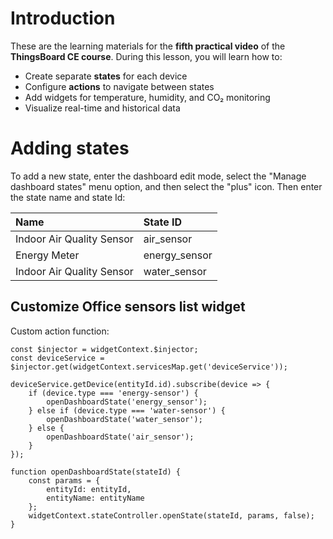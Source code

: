 # Introduction

These are the learning materials for the **fifth practical video** of the **ThingsBoard CE course**.
During this lesson, you will learn how to:
- Create separate **states** for each device
- Configure **actions** to navigate between states
- Add widgets for temperature, humidity, and CO₂ monitoring
- Visualize real-time and historical data

# Adding states

To add a new state, enter the dashboard edit mode, select the "Manage dashboard states" menu option, and then select the "plus" icon. Then enter the state name and state Id:

| Name                      | State ID      |
| :----------               | :---------    |
| Indoor Air Quality Sensor | air_sensor    |
| Energy Meter              | energy_sensor |
| Indoor Air Quality Sensor | water_sensor  |

## Customize Office sensors list widget

Custom action function:

```
const $injector = widgetContext.$injector;
const deviceService = $injector.get(widgetContext.servicesMap.get('deviceService'));

deviceService.getDevice(entityId.id).subscribe(device => {
    if (device.type === 'energy-sensor') {
        openDashboardState('energy_sensor');
    } else if (device.type === 'water-sensor') {
        openDashboardState('water_sensor');
    } else {
        openDashboardState('air_sensor');
    }
});

function openDashboardState(stateId) {
    const params = {
        entityId: entityId,
        entityName: entityName
    };
    widgetContext.stateController.openState(stateId, params, false);
}
```
